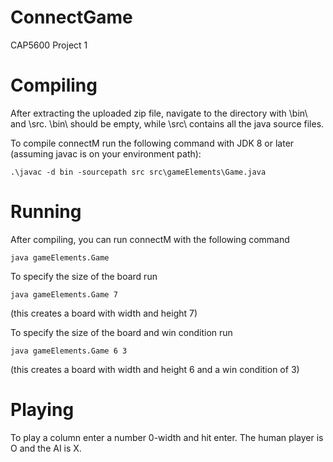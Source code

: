 # ConnectGame
CAP5600 Project 1

# Compiling
After extracting the uploaded zip file, navigate to the directory with \bin\ and \src\.
\bin\ should be empty, while \src\ contains all the java source files.

To compile connectM run the following command with JDK 8 or later (assuming javac is on your environment path):

`.\javac -d bin -sourcepath src src\gameElements\Game.java`

# Running
After compiling, you can run connectM with the following command

`java gameElements.Game`

To specify the size of the board run

`java gameElements.Game 7`

(this creates a board with width and height 7)

To specify the size of the board and win condition run

`java gameElements.Game 6 3`

(this creates a board with width and height 6 and a win condition of 3)

# Playing
To play a column enter a number 0-width and hit enter. The human player is O and the AI is X.
